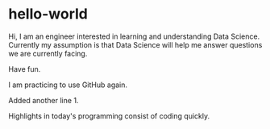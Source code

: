 # hello-world

Hi, I am an engineer interested in learning and understanding Data Science. 
Currently my assumption is that Data Science will help me answer questions we are currently facing. 

Have fun. 

I am practicing to use GitHub again. 

Added another line 1.

Highlights in today's programming consist of coding quickly. 
